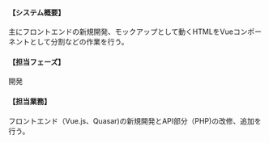 #### 【システム概要】

主にフロントエンドの新規開発、モックアップとして動くHTMLをVueコンポーネントとして分割などの作業を行う。

#### 【担当フェーズ】

開発

#### 【担当業務】

フロントエンド（Vue.js、Quasar)の新規開発とAPI部分（PHP)の改修、追加を行う。
